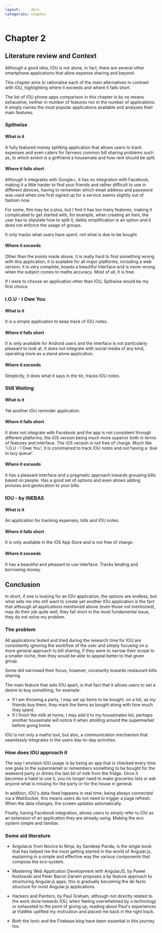 ```yaml
---
layout:     docs
categories: chapter
---
```


# Chapter 2

## Literature review and Context

Although a good idea, IOU is not alone, in fact, there are several other smartphone applications that allow expense sharing and beyond.

This chapter aims to rationalise each of the main alternatives in contrast with IOU, highlighting where it exceeds and where it falls short.

The list of IOU phone apps comparison in this chapter is by no means exhaustive, neither in number of features nor in the number of applications. It simply names the most popular applications available and analyses their main features.

### Splitwise

#### What is it
A fully featured money splitting application that allows users to track expenses and even caters for fairness common bill sharing problems such as, to which extent is a girlfriend a housemate and how rent should be split.

#### Where it falls short
Although it integrates with Google+, it has no integration with Facebook, making it a little harder to find your friends and rather difficult to use in different devices, having to remember which email address and password was used when one first signed up for a service seems slightly out of fashion now.

For some, this may be a plus, but I find it has too many features, making it complicated to get started with, for example, when creating an item, the user has to stipulate how to split it, debts simplification is an option and it does not enforce the usage of groups.

It only tracks what users have spent, not what is due to be bought.

#### Where it exceeds
Other than the points made above, it is really hard to find something wrong with this application, it is available for all major platforms, including a web version, it is very complete, boasts a beautiful interface and is never wrong when the subject comes to maths accuracy. Most of all, it is free.

If I were to choose an application other than IOU, Splitwise would be my first choice.

### I.O.U - I Owe You

#### What is it
It is a simple application to keep track of IOU notes.

#### Where it falls short
It is only available for Android users and the interface is not particularly pleasant to look at. It does not integrate with social media of any kind, operating more as a stand alone application.

#### Where it exceeds
Simplicity, it does what it says in the tin, tracks IOU notes.

### Still Waiting

#### What is it
Yet another IOU reminder application.

#### Where it falls short
It does not integrate with Facebook and the app is not consistent through different platforms, the iOS version being much more superior both in terms of features and interface. The iOS version is not free of charge. Much like 'I.O.U - I Owe You', it is constrained to track IOU notes and not having a 'due to buy queue'.

#### Where it exceeds
It has a pleasant interface and a pragmatic approach towards grouping bills based on people. Has a good set of options and even allows adding pictures and geolocation to your bills.

### IOU - by INEBAS

#### What is it
An application for tracking expenses, bills and IOU notes.

#### Where it falls short
It is only available in the iOS App Store and is not free of charge.

#### Where it exceeds
It has a beautiful and pleasant to use interface. Tracks lending and borrowing money.

## Conclusion
In short, if one is looking for an IOU application, the options are endless, but what sets me into still want to create yet another IOU application is the fact that although all applications mentioned above (even those not mentioned), may do their job quite well, they fall short in the most fundamental issue, they do not solve my problem.

### The problem
All applications tested and tried during the research time for IOU are consistently ignoring the workflow of the user and simply focusing on a more general approach to bill sharing, if they were to narrow their scope to a smaller niche, then they would be able to appeal better to that given group.

Some did narrowed their focus, however, constantly towards restaurant bills sharing.

The main feature that sets IOU apart, is that fact that it allows users to set a desire to buy something, for example:

- If I am throwing a party, I may set up items to be bought, on a list, as my friends buy them, they mark the items as bought along with how much they spent.
- If I finish the milk at home, I may add it to my housemates list, perhaps another housemate will notice it when strolling around the supermarket before going home.

IOU is not only a maths tool, but also, a communication mechanism that seamlessly integrates in the users day-to-day activities.

### How does IOU approach it
The way I envision IOU usage is by being an app that is checked every time one goes to the supermarket or remembers something to be bought for the weekend party or drinks the last bit of milk from the fridge. Once it becomes a habit to use it, you no longer need to make groceries lists or ask anyone what is missing for the party or for the house in general.

In addition, IOU's data-feed happens in real time, being always connected via a WebSocket, this means users do not need to trigger a page refresh. When the data changes, the screen updates automatically.

Finally, having Facebook integration, allows users to simply refer to IOU as an extension of an application they are already using. Making the eco system simple and familiar.

### Some aid literature

- AngularJs from Novice to Ninja, by Sandeep Panda, is the single book that has helped me the most getting started in the world of Angular.js, explaining in a simple and effective way the various components that compose the eco-system.

- Mastering Web Application Development with AngularJS, by Pawel Kozlowski and Peter Bacon Darwin proposes a by feature approach to structuring Angular.js apps, this is gradually becoming the de facto structure for most Angular.js applications.

- Hackers and Painters, by Paul Graham, although not directly related to the work done towards IOU, when feeling overwhelmed by a technology or exhausted to the point of giving up, reading about Paul's experiences at ViaWeb uplifted my motivation and placed me back in the right track.

- Both the Ionic and the Firebase blog have been essential in this journey too.
